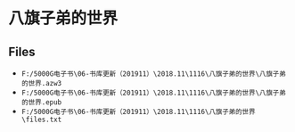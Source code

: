 # 八旗子弟的世界

## Files

- `F:/5000G电子书\06-书库更新（201911）\2018.11\1116\八旗子弟的世界\八旗子弟的世界.azw3`
- `F:/5000G电子书\06-书库更新（201911）\2018.11\1116\八旗子弟的世界\八旗子弟的世界.epub`
- `F:/5000G电子书\06-书库更新（201911）\2018.11\1116\八旗子弟的世界\files.txt`
